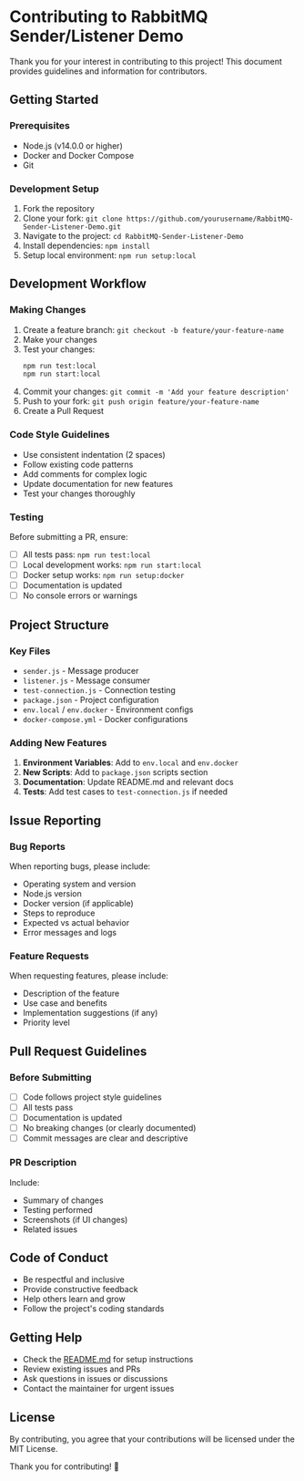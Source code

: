 # Contributing to RabbitMQ Sender/Listener Demo

Thank you for your interest in contributing to this project! This document provides guidelines and information for contributors.

## Getting Started

### Prerequisites
- Node.js (v14.0.0 or higher)
- Docker and Docker Compose
- Git

### Development Setup
1. Fork the repository
2. Clone your fork: `git clone https://github.com/yourusername/RabbitMQ-Sender-Listener-Demo.git`
3. Navigate to the project: `cd RabbitMQ-Sender-Listener-Demo`
4. Install dependencies: `npm install`
5. Setup local environment: `npm run setup:local`

## Development Workflow

### Making Changes
1. Create a feature branch: `git checkout -b feature/your-feature-name`
2. Make your changes
3. Test your changes:
   ```bash
   npm run test:local
   npm run start:local
   ```
4. Commit your changes: `git commit -m 'Add your feature description'`
5. Push to your fork: `git push origin feature/your-feature-name`
6. Create a Pull Request

### Code Style Guidelines
- Use consistent indentation (2 spaces)
- Follow existing code patterns
- Add comments for complex logic
- Update documentation for new features
- Test your changes thoroughly

### Testing
Before submitting a PR, ensure:
- [ ] All tests pass: `npm run test:local`
- [ ] Local development works: `npm run start:local`
- [ ] Docker setup works: `npm run setup:docker`
- [ ] Documentation is updated
- [ ] No console errors or warnings

## Project Structure

### Key Files
- `sender.js` - Message producer
- `listener.js` - Message consumer
- `test-connection.js` - Connection testing
- `package.json` - Project configuration
- `env.local` / `env.docker` - Environment configs
- `docker-compose.yml` - Docker configurations

### Adding New Features
1. **Environment Variables**: Add to `env.local` and `env.docker`
2. **New Scripts**: Add to `package.json` scripts section
3. **Documentation**: Update README.md and relevant docs
4. **Tests**: Add test cases to `test-connection.js` if needed

## Issue Reporting

### Bug Reports
When reporting bugs, please include:
- Operating system and version
- Node.js version
- Docker version (if applicable)
- Steps to reproduce
- Expected vs actual behavior
- Error messages and logs

### Feature Requests
When requesting features, please include:
- Description of the feature
- Use case and benefits
- Implementation suggestions (if any)
- Priority level

## Pull Request Guidelines

### Before Submitting
- [ ] Code follows project style guidelines
- [ ] All tests pass
- [ ] Documentation is updated
- [ ] No breaking changes (or clearly documented)
- [ ] Commit messages are clear and descriptive

### PR Description
Include:
- Summary of changes
- Testing performed
- Screenshots (if UI changes)
- Related issues

## Code of Conduct

- Be respectful and inclusive
- Provide constructive feedback
- Help others learn and grow
- Follow the project's coding standards

## Getting Help

- Check the [README.md](README.md) for setup instructions
- Review existing issues and PRs
- Ask questions in issues or discussions
- Contact the maintainer for urgent issues

## License

By contributing, you agree that your contributions will be licensed under the MIT License.

Thank you for contributing! 🎉 